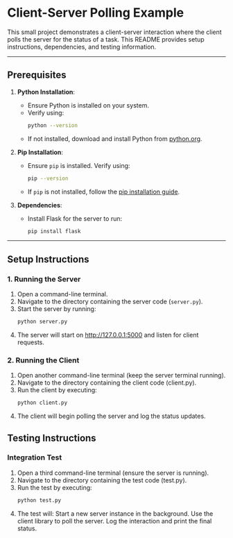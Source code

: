 # Client-Server Polling Example

This small project demonstrates a client-server interaction where the client polls the server for the status of a task. This README provides setup instructions, dependencies, and testing information.

---

## Prerequisites

1. **Python Installation**:
   - Ensure Python is installed on your system.
   - Verify using:
     ```bash
     python --version
     ```
   - If not installed, download and install Python from [python.org](https://www.python.org/downloads/).

2. **Pip Installation**:
   - Ensure `pip` is installed. Verify using:
     ```bash
     pip --version
     ```
   - If `pip` is not installed, follow the [pip installation guide](https://pip.pypa.io/en/stable/installation/).

3. **Dependencies**:
   - Install Flask for the server to run:
     ```bash
     pip install flask
     ```

---

## Setup Instructions

### 1. Running the Server

1. Open a command-line terminal.
2. Navigate to the directory containing the server code (`server.py`).
3. Start the server by running:
   ```bash
   python server.py

4. The server will start on http://127.0.0.1:5000 and listen for client requests.

### 2. Running the Client

1. Open another command-line terminal (keep the server terminal running).
2. Navigate to the directory containing the client code (client.py).
3. Run the client by executing:
   ```bash
   python client.py
4. The client will begin polling the server and log the status updates.

## Testing Instructions

### Integration Test

1. Open a third command-line terminal (ensure the server is running).
2. Navigate to the directory containing the test code (test.py).
3. Run the test by executing:
   ```bash
   python test.py
4. The test will:
Start a new server instance in the background.
Use the client library to poll the server.
Log the interaction and print the final status.
